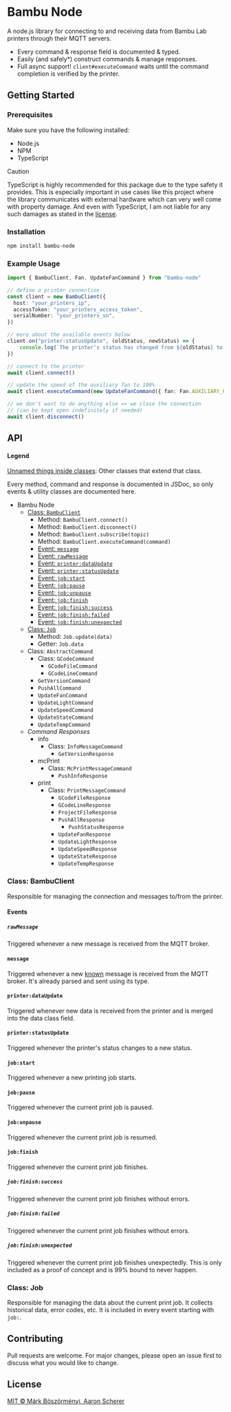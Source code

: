# Bambu Node

A node.js library for connecting to and receiving data from Bambu Lab printers through
their MQTT servers.

- Every command & response field is documented & typed.
- Easily (and safely\*) construct commands & manage responses.
- Full async support! `client#executeCommand` waits until the command completion is
  verified by the printer.

## Getting Started

### Prerequisites

Make sure you have the following installed:

- Node.js
- NPM
- TypeScript

> [!CAUTION]  
> TypeScript is highly recommended for this package due to the type safety it provides.
> This is especially important in use cases like this project where the library
> communicates with external hardware which can very well come with property damage. And
> even with TypeScript, I am not liable for any such damages as stated in the
> [license](LICENSE).

### Installation

```bash
npm install bambu-node
```

### Example Usage

```typescript
import { BambuClient, Fan, UpdateFanCommand } from "bambu-node"

// define a printer connection
const client = new BambuClient({ 
  host: "your_printers_ip", 
  accessToken: "your_printers_access_token", 
  serialNumber: "your_printers_sn",
})

// more about the available events below
client.on("printer:statusUpdate", (oldStatus, newStatus) => {
	console.log(`The printer's status has changed from ${oldStatus} to ${newStatus}!`)
})

// connect to the printer
await client.connect()

// update the speed of the auxiliary fan to 100%
await client.executeCommand(new UpdateFanCommand({ fan: Fan.AUXILIARY_FAN, speed: 100 }))

// we don't want to do anything else => we close the connection
// (can be kept open indefinitely if needed)
await client.disconnect()
```

## API

#### Legend

<u>Unnamed things inside classes</u>: Other classes that extend that class.

Every method, command and response is documented in JSDoc, so only events & utility
classes are documented here.

- Bambu Node
  - [Class: `BambuClient`](#class-bambuclient)
    - Method: `BambuClient.connect()`
    - Method: `BambuClient.disconnect()`
    - Method: `BambuClient.subscribe(topic)`
    - Method: `BambuClient.executeCommand(command)`
    - [Event: `message`](#message)
    - [Event: `rawMessage`](#rawmessage)
    - [Event: `printer:dataUpdate`](#printerdataupdate)
    - [Event: `printer:statusUpdate`](#printerstatusupdate)
    - [Event: `job:start`](#jobstart)
    - [Event: `job:pause`](#jobpause)
    - [Event: `job:unpause`](#jobunpause)
    - [Event: `job:finish`](#jobfinish)
    - [Event: `job:finish:success`](#jobfinishsuccess)
    - [Event: `job:finish:failed`](#jobfinishfailed)
    - [Event: `job:finish:unexpected`](#jobfinishunexpected)
  - [Class: `Job`](#class-job)
    - Method: `Job.update(data)`
    - Getter: `Job.data`
  - Class: `AbstractCommand`
    - Class: `GCodeCommand`
      - `GCodeFileCommand`
      - `GCodeLineCommand`
    - `GetVersionCommand`
    - `PushAllCommand`
    - `UpdateFanCommand`
    - `UpdateLightCommand`
    - `UpdateSpeedCommand`
    - `UpdateStateCommand`
    - `UpdateTempCommand`
  - _Command Responses_
    - info
      - Class: `InfoMessageCommand`
        - `GetVersionResponse`
    - mcPrint
      - Class: `McPrintMessageCommand`
        - `PushInfoResponse`
    - print
      - Class: `PrintMessageCommand`
        - `GCodeFileResponse`
        - `GCodeLineResponse`
        - `ProjectFileResponse`
        - `PushAllResponse`
          - `PushStatusResponse`
        - `UpdateFanResponse`
        - `UpdateLightResponse`
        - `UpdateSpeedResponse`
        - `UpdateStateResponse`
        - `UpdateTempResponse`

### Class: BambuClient

Responsible for managing the connection and messages to/from the printer.

#### Events

##### `rawMessage`

Triggered whenever a new message is received from the MQTT broker.

#### `message`

Triggered whenever a new <u>known</u> message is received from the MQTT broker. It's already parsed and sent using its type.

#### `printer:dataUpdate`

Triggered whenever new data is received from the printer and is merged into the data class
field.

#### `printer:statusUpdate`

Triggered whenever the printer's status changes to a new status.

#### `job:start`

Triggered whenever a new printing job starts.

#### `job:pause`

Triggered whenever the current print job is paused.

#### `job:unpause`

Triggered whenever the current print job is resumed.

#### `job:finish`

Triggered whenever the current print job finishes.

##### `job:finish:success`

Triggered whenever the current print job finishes without errors.

##### `job:finish:failed`

Triggered whenever the current print job finishes without errors.

##### `job:finish:unexpected`

Triggered whenever the current print job finishes unexpectedly. This is only included as a
proof of concept and is 99% bound to never happen.

### Class: Job

Responsible for managing the data about the current print job. It collects historical
data, error codes, etc. It is included in every event starting with `job:`.

## Contributing

Pull requests are welcome. For major changes, please open an issue first to discuss what
you would like to change.

## License

[MIT © Márk Böszörményi, Aaron Scherer](LICENSE)
